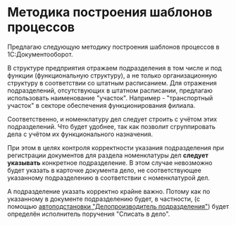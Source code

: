 # Методика построения шаблонов процессов

Предлагаю следующую методику построения шаблонов процессов в 1С:Документооборот.

В структуре предприятия отражаем подразделения в том числе и под функции
(функциональную структуру), а не только организационную структуру в соответствии
со штатным расписанием.
Для отражения подразделений, отсутствующих в штатном расписании,
предлагаю использовать наименование "участок". Например - "транспортный участок"
в секторе обеспечения функционирования филиала.

Соответственно, и номенклатуру дел следует строить с учётом этих подразделений.
Что будет удобнее, так как позволит сгруппировать дела с учётом их функционального
назначения.

При этом в целях контроля корректности указания подразделения при регистрации
документов для раздела номенклатуры дел **следует указывать** конкретное подразделение.
В этом случае невозможно будет указать в карточке документа дело, не соответствующее
указанному подразделению в соответствии с номенклатурой дел.

А подразделение указать корректно крайне важно.
Потому как по указанному в документе подразделению будет, в частности,
(с помощью [автоподстановки "Делопроизводитель подразделения"](../../Автоподстановки/Делопроизводитель%20подразделения.md))
будет определён исполнитель поручения "Списать в дело".
